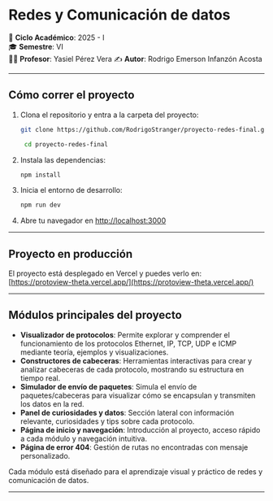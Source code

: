 # Redes y Comunicación de datos
📅 **Ciclo Académico**: 2025 - I  
🎓 **Semestre**: VI  
👨‍🏫 **Profesor**: Yasiel Pérez Vera
✍ **Autor**: Rodrigo Emerson Infanzón Acosta

---

## Cómo correr el proyecto

1. Clona el repositorio y entra a la carpeta del proyecto:
   ```bash
   git clone https://github.com/RodrigoStranger/proyecto-redes-final.git
   
   ```
   ```bash
    cd proyecto-redes-final
    ```
2. Instala las dependencias:
   ```bash
   npm install
   ```
3. Inicia el entorno de desarrollo:
   ```bash
   npm run dev
   ```
4. Abre tu navegador en [http://localhost:3000](http://localhost:3000)

---

## Proyecto en producción

El proyecto está desplegado en Vercel y puedes verlo en:
[https://protoview-theta.vercel.app/](https://protoview-theta.vercel.app/)

---

## Módulos principales del proyecto

- **Visualizador de protocolos**: Permite explorar y comprender el funcionamiento de los protocolos Ethernet, IP, TCP, UDP e ICMP mediante teoría, ejemplos y visualizaciones.
- **Constructores de cabeceras**: Herramientas interactivas para crear y analizar cabeceras de cada protocolo, mostrando su estructura en tiempo real.
- **Simulador de envío de paquetes**: Simula el envío de paquetes/cabeceras para visualizar cómo se encapsulan y transmiten los datos en la red.
- **Panel de curiosidades y datos**: Sección lateral con información relevante, curiosidades y tips sobre cada protocolo.
- **Página de inicio y navegación**: Introducción al proyecto, acceso rápido a cada módulo y navegación intuitiva.
- **Página de error 404**: Gestión de rutas no encontradas con mensaje personalizado.

Cada módulo está diseñado para el aprendizaje visual y práctico de redes y comunicación de datos.

---
